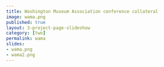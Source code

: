 ```yaml
---
title: Washington Museum Association conference collateral
image: wama.png
published: true
layout: 3-project-page-slideshow
category: [two]
permalink: wama
slides: 
- wama.png
- wama2.png
---
```

